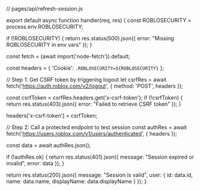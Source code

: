 // pages/api/refresh-session.js

export default async function handler(req, res) {
  const ROBLOSECURITY = process.env.ROBLOSECURITY;

  if (!ROBLOSECURITY) {
    return res.status(500).json({ error: "Missing ROBLOSECURITY in env vars" });
  }

  const fetch = (await import('node-fetch')).default;

  const headers = {
    'Cookie': `.ROBLOSECURITY=${ROBLOSECURITY}`
  };

  // Step 1: Get CSRF token by triggering logout
  let csrfRes = await fetch('https://auth.roblox.com/v2/logout', {
    method: 'POST',
    headers
  });

  const csrfToken = csrfRes.headers.get('x-csrf-token');
  if (!csrfToken) {
    return res.status(403).json({ error: "Failed to retrieve CSRF token" });
  }

  headers['x-csrf-token'] = csrfToken;

  // Step 2: Call a protected endpoint to test session
  const authRes = await fetch('https://users.roblox.com/v1/users/authenticated', {
    headers
  });

  const data = await authRes.json();

  if (!authRes.ok) {
    return res.status(401).json({
      message: "Session expired or invalid",
      error: data
    });
  }

  return res.status(200).json({
    message: "Session is valid",
    user: {
      id: data.id,
      name: data.name,
      displayName: data.displayName
    }
  });
}
